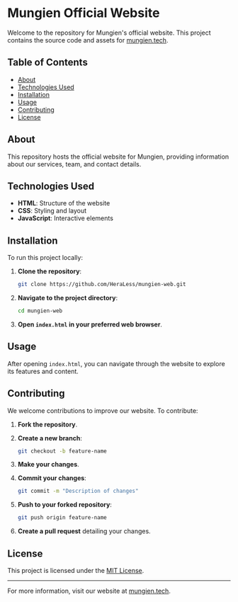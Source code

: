 # Mungien Official Website

Welcome to the repository for Mungien's official website. This project contains the source code and assets for [mungien.tech](https://mungien.tech/).

## Table of Contents

- [About](#about)
- [Technologies Used](#technologies-used)
- [Installation](#installation)
- [Usage](#usage)
- [Contributing](#contributing)
- [License](#license)

## About

This repository hosts the official website for Mungien, providing information about our services, team, and contact details.

## Technologies Used

- **HTML**: Structure of the website
- **CSS**: Styling and layout
- **JavaScript**: Interactive elements

## Installation

To run this project locally:

1. **Clone the repository**:

   ```bash
   git clone https://github.com/HeraLess/mungien-web.git
   ```

2. **Navigate to the project directory**:

   ```bash
   cd mungien-web
   ```

3. **Open `index.html` in your preferred web browser**.

## Usage

After opening `index.html`, you can navigate through the website to explore its features and content.

## Contributing

We welcome contributions to improve our website. To contribute:

1. **Fork the repository**.

2. **Create a new branch**:

   ```bash
   git checkout -b feature-name
   ```

3. **Make your changes**.

4. **Commit your changes**:

   ```bash
   git commit -m "Description of changes"
   ```

5. **Push to your forked repository**:

   ```bash
   git push origin feature-name
   ```

6. **Create a pull request** detailing your changes.

## License

This project is licensed under the [MIT License](LICENSE).

---

For more information, visit our website at [mungien.tech](https://mungien.tech/). 
